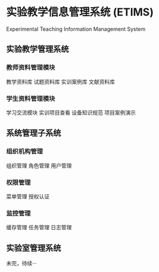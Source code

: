 # 实验教学信息管理系统 (ETIMS)
Experimental Teaching Information Management System

## 实验教学管理系统
### 教师资料管理模块
教学资料库
试题资料库
实训案例库
文献资料库
### 学生资料管理模块
学习交流模块
实训项目查看
设备知识规范
项目案例演示

## 系统管理子系统
### 组织机构管理
组织管理
角色管理
用户管理
### 权限管理
菜单管理
授权认证
### 监控管理
缓存管理
任务管理
日志管理
## 实验室管理系统
未完，待续···
